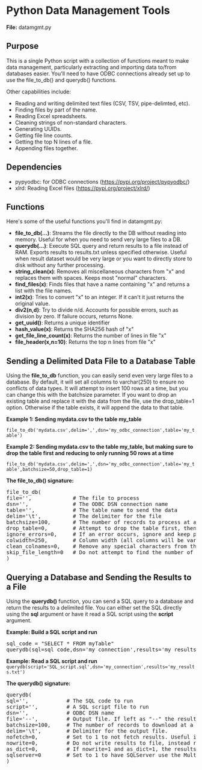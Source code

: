 # Python Data Management Tools

**File:** datamgmt.py

## Purpose

This is a single Python script with a collection of functions meant to make data management, particularly
extracting and importing data to/from databases easier. You'll need to have ODBC connections
already set up to use the file_to_db() and querydb() functions.

Other capabilities include:

* Reading and writing delimited text files (CSV, TSV, pipe-delimted, etc).
* Finding files by part of the name.
* Reading Excel spreadsheets.
* Cleaning strings of non-standard characters.
* Generating UUIDs.
* Getting file line counts.
* Getting the top N lines of a file.
* Appending files together.


## Dependencies

* pypyodbc: for ODBC connections (https://pypi.org/project/pypyodbc/)
* xlrd: Reading Excel files (https://pypi.org/project/xlrd/)

## Functions

Here's some of the useful functions you'll find in datamgmt.py:

* **file_to_db(...)**:  Streams the file directly to the DB without reading into memory. Useful for when you need to send very large files to a DB.
* **querydb(...)**: Execute SQL query and return results to a file instead of RAM. Exports results to results.txt unless specified otherwise. Useful when result dataset would be very large or you want to directly store to disk without any further processing.
* **string_clean(x)**: Removes all miscellaneous characters from "x" and replaces them with spaces. Keeps most "normal" characters.
* **find_files(x)**: Finds files that have a name containing "x" and returns a list with the file names.
* **int2(x)**: Tries to convert "x" to an integer. If it can't it just returns the original value.
* **div2(n,d)**: Try to divide n/d. Accounts for possible errors, such as division by zero. If failure occurs, returns None.
* **get_uuid()**: Returns a unique identifier
* **hash_value(x)**: Returns the SHA256 hash of "x"
* **get_file_line_count(x)**: Returns the number of lines in file "x"
* **file_header(x,n=10)**: Returns the top n lines from file "x"


## Sending a Delimited Data File to a Database Table

Using the **file_to_db** function, you can easily send even very large files to a database. By default, it will set all columns to varchar(250) to ensure no conflicts of data types. It will attempt to insert 100 rows at a time, but you can change this with the batchsize parameter. If you want to drop an existing table and replace it with the data from the file, use the drop_table=1 option. Otherwise if the table exists, it will append the data to that table.

**Example 1: Sending mydata.csv to the table my_table**

`file_to_db('mydata.csv',delim=',',dsn='my_odbc_connection',table='my_table')`

**Example 2: Sending mydata.csv to the table my_table, but making sure to drop the table first and reducing to only running 50 rows at a time**

`file_to_db('mydata.csv',delim=',',dsn='my_odbc_connection',table='my_table',batchsize=50,drop_table=1)`

**The file_to_db() signature:**
<pre>
file_to_db(
file='',             # The file to process
dsn='',              # The ODBC DSN connection name
table='',            # The table name to send the data
delim='\t',          # The delimiter for the file
batchsize=100,       # The number of records to process at at time.
drop_table=0,        # Attempt to drop the table first, then create table.
ignore_errors=0,     # If an error occurs, ignore and keep processing the file
colwidth=250,        # Column width (all columns will be varchar). Can increase if data is wider than 250.
clean_colnames=0,    # Remove any special characters from the column names and replace spaces with underscores
skip_file_length=0   # Do not attempt to find the number of lines in the file first, and instead process file immediately.
)
</pre>


## Querying a Database and Sending the Results to a File

Using the **querydb()** function, you can send a SQL query to a database and return the results to a delimited file. You can either set the SQL directly using the **sql** argument or have it read a SQL script using the **script** argument.

**Example: Build a SQL script and run**
<pre>
sql_code = "SELECT * FROM myTable"
querydb(sql=sql_code,dsn='my_connection',results='my_results.txt')
</pre>

**Example: Read a SQL script and run**
`querydb(script='SQL_script.sql',dsn='my_connection',results='my_results.txt')`


**The querydb() signature:**
<pre>
querydb(
sql='',            # The SQL code to run
script='',         # A SQL script file to run
dsn='',            # ODBC DSN name
file='--',         # Output file. If left as "--" the results will be put into a file results_[current_timestamp].txt
batchsize=100,     # The number of records to download at a time
delim='\t',        # Delimiter for the output file.
nofetch=0,         # Set to 1 to not fetch results. Useful if running something like an UPDATE query.
nowrite=0,         # Do not write results to file, instead return the results as a list of lists
as_dict=0,         # If nowrite=1 and as_dict=1, the results will be a list of dictionaries including the column headers.
sqlserver=0        # Set to 1 to have SQLServer use the MultiSubnetFailover=Yes option, which is sometimes needed to work.
)
</pre>


